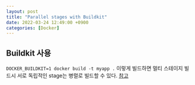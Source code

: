 ```yaml
---
layout: post
title: "Parallel stages with Buildkit"
date: 2022-03-24 12:49:00 +0900
categories: [Docker]
---
```


## Buildkit 사용

`DOCKER_BUILDKIT=1 docker build -t myapp .` 이렇게 빌드하면 멀티 스테이지 빌드시 서로 독립적인 stage는 병렬로 빌드할 수 있다. [참고](https://blukat.me/2021/07/docker-buildkit-speedup/)
